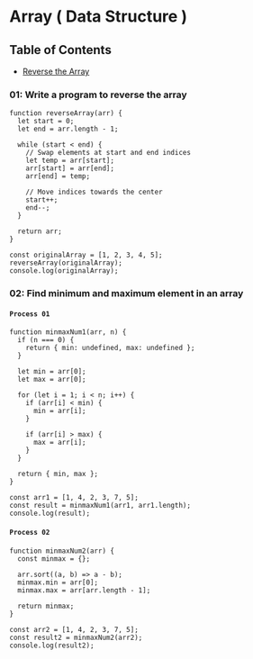 # Array ( Data Structure )

## Table of Contents

- [Reverse the Array](#-reverse-the-array)

### 01: Write a program to reverse the array

```
function reverseArray(arr) {
  let start = 0;
  let end = arr.length - 1;

  while (start < end) {
    // Swap elements at start and end indices
    let temp = arr[start];
    arr[start] = arr[end];
    arr[end] = temp;

    // Move indices towards the center
    start++;
    end--;
  }

  return arr;
}

const originalArray = [1, 2, 3, 4, 5];
reverseArray(originalArray);
console.log(originalArray);
```

### 02: Find minimum and maximum element in an array

#### `Process 01`

```
function minmaxNum1(arr, n) {
  if (n === 0) {
    return { min: undefined, max: undefined };
  }

  let min = arr[0];
  let max = arr[0];

  for (let i = 1; i < n; i++) {
    if (arr[i] < min) {
      min = arr[i];
    }

    if (arr[i] > max) {
      max = arr[i];
    }
  }

  return { min, max };
}

const arr1 = [1, 4, 2, 3, 7, 5];
const result = minmaxNum1(arr1, arr1.length);
console.log(result);
```

#### `Process 02`

```
function minmaxNum2(arr) {
  const minmax = {};

  arr.sort((a, b) => a - b);
  minmax.min = arr[0];
  minmax.max = arr[arr.length - 1];

  return minmax;
}

const arr2 = [1, 4, 2, 3, 7, 5];
const result2 = minmaxNum2(arr2);
console.log(result2);
```
